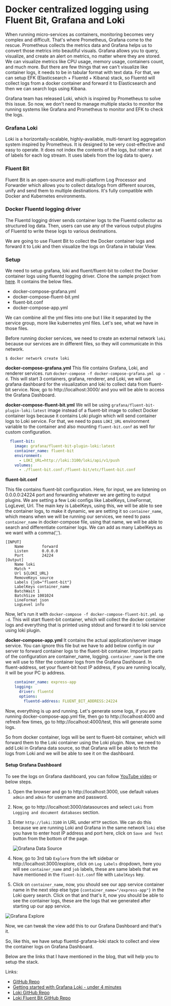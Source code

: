 # Docker centralized logging using Fluent Bit, Grafana and Loki

When running micro-services as containers, monitoring becomes very complex and difficult. That's where Prometheus, Grafana come to the rescue. Prometheus collects the metrics data and Grafana helps us to convert those metrics into beautiful visuals. Grafana allows you to query, visualize, and create an alert on metrics, no matter where they are stored. We can visualize metrics like CPU usage, memory usage, containers count, and much more. But there are few things that we can't visualize like container logs, it needs to be in tabular format with text data. For that, we can setup EFK (Elasticsearch + Fluentd + Kibana) stack, so Fluentd will collect logs from a docker container and forward it to Elasticsearch and then we can search logs using Kibana.

Grafana team has released Loki, which is inspired by Prometheus to solve this issue. So now, we don't need to manage multiple stacks to monitor the running systems like Grafana and Prometheus to monitor and EFK to check the logs.

### Grafana Loki

Loki is a horizontally-scalable, highly-available, multi-tenant log aggregation system inspired by Prometheus. It is designed to be very cost-effective and easy to operate. It does not index the contents of the logs, but rather a set of labels for each log stream. It uses labels from the log data to query.

### Fluent Bit

Fluent Bit is an open-source and multi-platform Log Processor and Forwarder which allows you to collect data/logs from different sources, unify and send them to multiple destinations. It's fully compatible with Docker and Kubernetes environments.

### Docker Fluentd logging driver

The Fluentd logging driver sends container logs to the Fluentd collector as structured log data. Then, users can use any of the various output plugins of Fluentd to write these logs to various destinations.

We are going to use Fluent Bit to collect the Docker container logs and forward it to Loki and then visualize the logs on Grafana in tabular View.

### Setup

We need to setup grafana, loki and fluent/fluent-bit to collect the Docker container logs using fluentd logging driver. Clone the sample project from [here](https://github.com/thakkaryash94/docker-grafana-loki-fluent-bit-sample). It contains the below files.

- docker-compose-grafana.yml
- docker-compose-fluent-bit.yml
- fluent-bit.conf
- docker-compose-app.yml

We can combine all the yml files into one but I like it separated by the service group, more like kubernetes yml files. Let's see, what we have in those files.

Before running docker services, we need to create an external network `loki` because our services are in different files, so they will communicate in this network.

```shell
$ docker network create loki
```

**docker-compose-grafana.yml**
This file contains Grafana, Loki, and renderer services. run `docker-compose -f docker-compose-grafana.yml up -d`. This will start 3 containers, grafana, renderer, and Loki, we will use grafana dashboard for the visualization and loki to collect data from fluent-bit service. Now, go to http://localhost:3000/ and you will be able to access the Grafana Dashboard.

**docker-compose-fluent-bit.yml**
We will be using `grafana/fluent-bit-plugin-loki:latest` image instead of a fluent-bit image to collect Docker container logs because it contains Loki plugin which will send container logs to Loki service. For that, we need to pass `LOKI_URL` environment variable to the container and also mounting `fluent-bit.conf` as well for custom configuration.

```yaml
  fluent-bit:
    image: grafana/fluent-bit-plugin-loki:latest
    container_name: fluent-bit
    environment:
      - LOKI_URL=http://loki:3100/loki/api/v1/push
    volumes:
      - ./fluent-bit.conf:/fluent-bit/etc/fluent-bit.conf

```

**fluent-bit.conf**

This file contains fluent-bit configuration. Here, for input, we are listening on 0.0.0.0:24224 port and forwarding whatever we are getting to output plugins. We are setting a few Loki configs like LabelKeys, LineFormat, LogLevel, Url. The main key is LabelKeys, using this, we will be able to see the container logs, to make it dynamic, we are setting it so `container_name`, which means when we will be running our services, we need to pass `container_name` in docker-compose file, using that name, we will be able to search and differentiate container logs. We can add as many LabelKeys as we want with a comma(',').

```
[INPUT]
    Name        forward
    Listen      0.0.0.0
    Port        24224
[Output]
    Name loki
    Match *
    Url ${LOKI_URL}
    RemoveKeys source
    Labels {job="fluent-bit"}
    LabelKeys container_name
    BatchWait 1
    BatchSize 1001024
    LineFormat json
    LogLevel info
```

Now, let's run it with `docker-compose -f docker-compose-fluent-bit.yml up -d`. This will start fluent-bit container, which will collect the docker container logs and everything that is printed using stdout and forward it to loki service using loki plugin.

**docker-compose-app.yml**
It contains the actual application/server image service. You can ignore this file but we have to add below config in our server to forward container logs to the fluent-bit container. Important parts of the configuration are container_name, logging. `container_name` is the one we will use to filter the container logs from the Grafana Dashboard. In fluent-address, set your fluent-bit host IP address, if you are running locally, it will be your PC ip address.

```yml
    container_name: express-app
    logging:
      driver: fluentd
      options:
        fluentd-address: FLUENT_BIT_ADDRESS:24224
```

Now, everything is up and running. Let's generate some logs, if you are running docker-compose-app.yml file, then go to http://localhost:4000 and refresh few times, go to http://localhost:4000/test, this will generate some logs.

So from docker container, logs will be sent to fluent-bit container, which will forward them to the Loki container using the Loki plugin. Now, we need to add Loki in Grafana data source, so that Grafana will be able to fetch the logs from Loki and we will be able to see it on the dashboard.

#### Setup Grafana Dashboard

To see the logs on Grafana dashboard, you can follow [YouTube video](https://youtu.be/qE6hEHNH9dE?t=73) or below steps.

1. Open the browser and go to http://localhost:3000, use default values `admin` and `admin` for username and password.

2. Now, go to http://localhost:3000/datasources and select `Loki` from `Logging and document databases` section.

3. Enter `http://loki:3100` in URL under `HTTP` section. We can do this because we are running Loki and Grafana in the same network `loki` else you have to enter host IP address and port here, click on `Save and Test` button from the bottom of the page.

    ![Grafana Data Source](https://raw.githubusercontent.com/thakkaryash94/docker-grafana-loki-fluent-bit-sample/master/docs/img/datasource.png)

4. Now, go to 3rd tab `Explore` from the left sidebar or http://localhost:3000/explore, click on `Log Labels` dropdown, here you will see `container_name` and `job` labels, these are same labels that we have mentioned in the `fluent-bit.conf` file with `LabelKeys` key.

5. Click on `container_name`, now, you should see our app service container name in the next step else type `{container_name="/express-app"}` in the Loki query search. Click on that and that's it, now you should be able to see the container logs, these are the logs that we generated after starting up our app service.

![Grafana Explore](https://raw.githubusercontent.com/thakkaryash94/docker-grafana-loki-fluent-bit-sample/master/docs/img/explore.png)


Now, we can tweak the view add this to our Grafana Dashboard and that's it.

So, like this, we have setup fluentd-grafana-loki stack to collect and view the container logs on Grafana Dashboard.

Below are the links that I have mentioned in the blog, that will help you to setup the stack.

Links:

- [GitHub Repo](https://github.com/thakkaryash94/docker-grafana-loki-fluent-bit-sample)
- [Getting started with Grafana Loki - under 4 minutes](https://youtu.be/qE6hEHNH9dE?t=73)
- [Loki GitHub Repo](https://github.com/grafana/loki/tree/master/cmd/fluent-bit)
- [Loki Fluent Bit GitHub Repo](https://github.com/grafana/loki/tree/master/cmd/fluent-bit)
